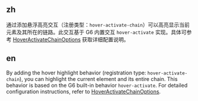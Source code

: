 ## zh

通过添加悬浮高亮交互（注册类型：`hover-activate-chain`）可以高亮显示当前元素及其所在的链路。此交互基于 G6 内置交互 `hover-activate` 实现。具体可参考 [HoverActivateChainOptions](/options/graphs/overview#hoveractivatechain) 获取详细配置说明。

## en

By adding the hover highlight behavior (registration type: `hover-activate-chain`), you can highlight the current element and its entire chain. This behavior is based on the G6 built-in behavior `hover-activate`. For detailed configuration instructions, refer to [HoverActivateChainOptions](/en/options/graphs/overview#hoveractivatechain).
